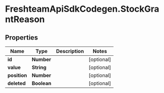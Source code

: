 # FreshteamApiSdkCodegen.StockGrantReason

## Properties

Name | Type | Description | Notes
------------ | ------------- | ------------- | -------------
**id** | **Number** |  | [optional] 
**value** | **String** |  | [optional] 
**position** | **Number** |  | [optional] 
**deleted** | **Boolean** |  | [optional] 



